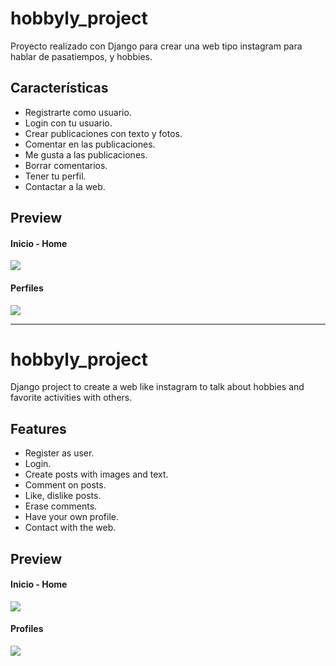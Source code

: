 # hobbyly_project
Proyecto realizado con Django para crear una web tipo instagram para hablar de pasatiempos, y hobbies.

## Características
- Registrarte como usuario.
- Login con tu usuario.
- Crear publicaciones con texto y fotos.
- Comentar en las publicaciones.
- Me gusta a las publicaciones.
- Borrar comentarios.
- Tener tu perfil.
- Contactar a la web.

## Preview

#### Inicio - Home
<img src='/hobbyly/img/preview_home.png'>

#### Perfiles
<img src='/hobbyly/img/preview_profile.png'>

***

# hobbyly_project
Django project to create a web like instagram to talk about hobbies and favorite activities with others.

## Features
- Register as user.
- Login.
- Create posts with images and text. 
- Comment on posts.
- Like, dislike posts.
- Erase comments.
- Have your own profile.
- Contact with the web.

## Preview

#### Inicio - Home
<img src='/hobbyly/img/preview_home.png'>

#### Profiles
<img src='/hobbyly/img/preview_profile.png'>